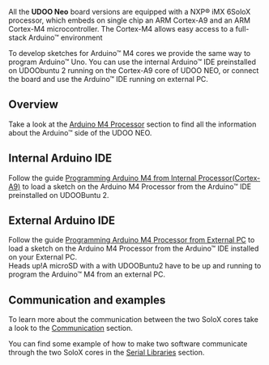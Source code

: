All the **UDOO Neo** board versions are equipped with a NXP® iMX 6SoloX processor, which embeds on single chip an ARM Cortex-A9 and an ARM Cortex-M4 microcontroller. The Cortex-M4 allows easy access to a full-stack Arduino&trade; environment

To develop sketches for Arduino&trade; M4 cores we provide the same way to program Arduino&trade; Uno.
You can use the internal Arduino&trade; IDE preinstalled on UDOObuntu 2 running on the Cortex-A9 core of UDOO NEO, or connect the board and use the Arduino&trade; IDE running on external PC.

## Overview
Take a look at the [Arduino M4 Processor](../Arduino_M4_Processor/Overview.html) section to find all the information about the Arduino&trade; side of the UDOO NEO.

## Internal Arduino IDE
Follow the guide [Programming Arduino M4 from Internal Processor(Cortex-A9)](../Arduino_M4_Processor/Programming_Arduino_M4_from_Internal_Processor\(Cortex-A9\).html) to load a sketch on the Arduino M4 Processor from the Arduino&trade; IDE preinstalled on UDOOBuntu 2.

## External Arduino IDE
Follow the guide [Programming Arduino M4 Processor from External PC](../Arduino_M4_Processor/Programming_Arduino_M4_from_External_PC.html) to load a sketch on the Arduino M4 Processor from the Arduino&trade; IDE installed on your External PC.  
<span class="label label-warning">Heads up!</span>A microSD with a with UDOOBuntu2 have to be up and running to program the Arduino&trade; M4 from an external PC.

## Communication and examples

To learn more about the communication between the two SoloX cores take a look to the [Communication](../Arduino_M4_Processor/Communication.html) section.

You can find some example of how to make two software communicate through the two SoloX cores in the [Serial Libraries](../Serial_Libraries/index.html) section.
